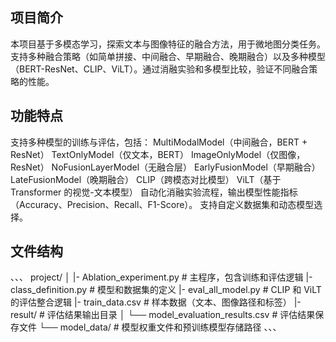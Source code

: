 ## 项目简介
本项目基于多模态学习，探索文本与图像特征的融合方法，用于微地图分类任务。支持多种融合策略（如简单拼接、中间融合、早期融合、晚期融合）以及多种模型（BERT-ResNet、CLIP、ViLT）。通过消融实验和多模型比较，验证不同融合策略的性能。
## 功能特点
支持多种模型的训练与评估，包括：
    MultiModalModel（中间融合，BERT + ResNet）
    TextOnlyModel（仅文本，BERT）
    ImageOnlyModel（仅图像，ResNet）
    NoFusionLayerModel（无融合层）
    EarlyFusionModel（早期融合）
    LateFusionModel（晚期融合）
    CLIP（跨模态对比模型）
    ViLT（基于 Transformer 的视觉-文本模型）
自动化消融实验流程，输出模型性能指标（Accuracy、Precision、Recall、F1-Score）。
支持自定义数据集和动态模型选择。
## 文件结构
、、、
project/
    │
    |- Ablation_experiment.py      # 主程序，包含训练和评估逻辑
    |- class_definition.py         # 模型和数据集的定义
    |- eval_all_model.py           # CLIP 和 ViLT 的评估整合逻辑
    |- train_data.csv              # 样本数据（文本、图像路径和标签）
    |- result/                     # 评估结果输出目录
    │   └── model_evaluation_results.csv  # 评估结果保存文件
    └── model_data/                 # 模型权重文件和预训练模型存储路径
、、、
